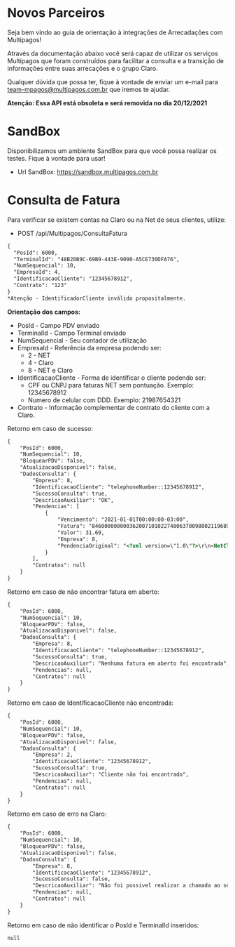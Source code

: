 # Novos Parceiros

Seja bem vindo ao guia de orientação à integrações de Arrecadações com Multipagos!

Através da documentação abaixo você será capaz de utilizar os serviços Multipagos que foram construídos para facilitar a consulta e a transição de informações entre suas arrecações e o grupo Claro.

Qualquer dúvida que possa ter, fique à vontade de enviar um e-mail para team-mpagos@multipagos.com.br que iremos te ajudar.

**Atenção: Essa API está obsoleta e será removida no dia 20/12/2021**

# SandBox
Disponibilizamos um ambiente SandBox para que você possa realizar os testes. Fique à vontade para usar!
- Url SandBox: https://sandbox.multipagos.com.br



# Consulta de Fatura
Para verificar se existem contas na Claro ou na Net de seus clientes, utilize:

- POST /api/Multipagos/ConsultaFatura
```html
{
  "PosId": 6000,
  "TerminalId": "48B20B9C-69B9-443E-9090-A5CE730DFA76",
  "NumSequencial": 10,
  "EmpresaId": 4,
  "IdentificacaoCliente": "12345678912",
  "Contrato": "123"
}
*Atenção - IdentificadorCliente inválido propositalmente.
```
**Orientação dos campos:**
- PosId - Campo PDV enviado
- TerminalId - Campo Terminal enviado
- NumSequencial - Seu contador de utilização
- EmpresaId - Referência da empresa podendo ser:
  - 2 - NET
  - 4 - Claro
  - 8 - NET e Claro
- IdentificacaoCliente - Forma de identificar o cliente podendo ser:
  - CPF ou CNPJ para faturas NET sem pontuação. Exemplo: 12345678912
  - Numero de celular com DDD. Exemplo: 21987654321
- Contrato - Informação complementar de contrato do cliente com a Claro.


Retorno em caso de sucesso:
```html
{
    "PosId": 6000,
    "NumSequencial": 10,
    "BloquearPDV": false,
    "AtualizacaoDisponivel": false,
    "DadosConsulta": {
        "Empresa": 8,
        "IdentificacaoCliente": "telephoneNumber::12345678912",
        "SucessoConsulta": true,
        "DescricaoAuxiliar": "OK",
        "Pendencias": [
            {
                "Vencimento": "2021-01-01T00:00:00-03:00",
                "Fatura": "846000000000362007101022748063700980021196891234",
                "Valor": 31.69,
                "Empresa": 8,
                "PendenciaOriginal": "<?xml version=\"1.0\"?>\r\n<NetClaroFatura xmlns:xsi=\"http://www.w3.org/2001/XMLSchema-instance\" xmlns:xsd=\"http://www.w3.org/2001/XMLSchema\">\r\n  <paymentDueDate>2021-01-01T00:00:00-03:00</paymentDueDate>\r\n  <billCode>846000000000362007101022748063700980021196891234</billCode>\r\n  <name>NOME DO USUÁRIO AQUI</name>\r\n  <partyIdentificationNumber>12345678912</partyIdentificationNumber>\r\n</NetClaroFatura>"
            }
        ],
        "Contratos": null
    }
}
```


Retorno em caso de não encontrar fatura em aberto:
```html
{
    "PosId": 6000,
    "NumSequencial": 10,
    "BloquearPDV": false,
    "AtualizacaoDisponivel": false,
    "DadosConsulta": {
        "Empresa": 8,
        "IdentificacaoCliente": "telephoneNumber::12345678912",
        "SucessoConsulta": true,
        "DescricaoAuxiliar": "Nenhuma fatura em aberto foi encontrada",
        "Pendencias": null,
        "Contratos": null
    }
}
```

Retorno em caso de IdentificacaoCliente não encontrada:
```html
{
    "PosId": 6000,
    "NumSequencial": 10,
    "BloquearPDV": false,
    "AtualizacaoDisponivel": false,
    "DadosConsulta": {
        "Empresa": 2,
        "IdentificacaoCliente": "12345678912",
        "SucessoConsulta": true,
        "DescricaoAuxiliar": "Cliente não foi encontrado",
        "Pendencias": null,
        "Contratos": null
    }
}
```

Retorno em caso de erro na Claro:
```html
{
    "PosId": 6000,
    "NumSequencial": 10,
    "BloquearPDV": false,
    "AtualizacaoDisponivel": false,
    "DadosConsulta": {
        "Empresa": 8,
        "IdentificacaoCliente": "12345678912",
        "SucessoConsulta": false,
        "DescricaoAuxiliar": "Não foi possivel realizar a chamada ao servidor Net/Claro Invoices\nDetalhes: The remote server returned an error: (400) Bad Request.",
        "Pendencias": null,
        "Contratos": null
    }
}
```

Retorno em caso de não identificar o PosId e TerminalId inseridos:
```html
null
```
